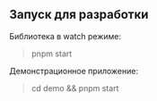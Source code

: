 Запуск для разработки
---
Библиотека в watch режиме:
> pnpm start

Демонстрационное приложение:
> cd demo && pnpm start